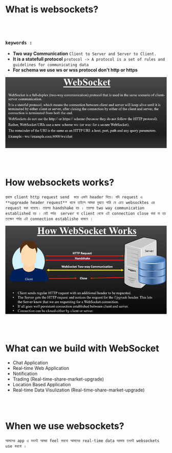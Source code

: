 
<br><br>

# What is websockets?

<br><br>

### `keywords : `
- **Two way Communication**  `Client to Server and Server to Client.`
- **It is a statefull protocol** `protocol -> A protocol is a set of rules and guidelines for communicating data`
- **For schema we use ws or wss protocol don't http or https**

![Alt text](/images/image5.png)

<br><br>

# How websockets works?
`প্রথমে client http request send  করে একটা header দিয়ে। যদি request এ **upgreade header request** থাকে তাইলে আমরা বুঝতে পারি যে এতে websocktes এর request করা হয়েছে। তারপর handshake হয় । তারপর two way communication established হয় । যেই পর্যন্ত  server বা client থেকে এই connection close করা না হয় ততক্ষন পর্যন্ত এই connection establishe থাকবে ।  `

![Alt text](/images/image6.png)

<br><br>


# What can we build with WebSocket

- Chat Application
- Real-time Web Application
- Notification
- Trading (Real-time-share-market-upgrade)
- Location Based Application
- Real-time Data Visulization (Real-time-share-market-upgrade)

<br><br>

# When we use websockets?
`আমাদের app এ যখনই আমরা feel করবো আমাদের real-time data দরকার তখনই websockets use করবো । `

<br><br>




